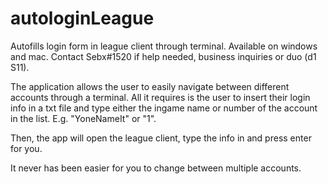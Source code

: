 # autologinLeague
Autofills login form in league client through terminal. Available on windows and mac. Contact Sebx#1520 if help needed, business inquiries or duo (d1 S11).

The application allows the user to easily navigate between different accounts through a terminal. All it requires is the user to insert their login info in a txt
file and type either the ingame name or number of the account in the list. E.g. "YoneNameIt" or "1". 

Then, the app will open the league client, type the info in and press enter for you. 

It never has been easier for you to change between multiple accounts.
